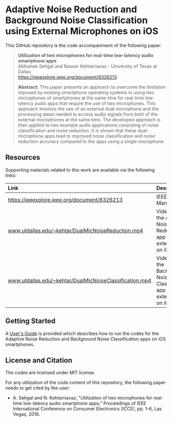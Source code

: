 # Adaptive Noise Reduction and Background Noise Classification using External Microphones on iOS

This GitHub repository is the code accompaniment of the following paper:
> **Utilization of two microphones for real-time low-latency audio smartphone apps**<br>
> Abhishek Sehgal and Nasser Kehtarnavaz - University of Texas at Dallas<br>
> https://ieeexplore.ieee.org/document/8326213<br>
>
> **Abstract:** This paper presents an approach to overcome the limitation imposed by existing smartphone operating systems in using two microphones of smartphones at the same time for real-time low-latency audio apps that require the use of two microphones. This approach involves the use of an external dual-microphone and the processing steps needed to access audio signals from both of the external microphones at the same time. The developed approach is then applied to two example audio applications consisting of noise classification and noise reduction. It is shown that these dual-microphone apps lead to improved noise classification and noise reduction accuracy compared to the apps using a single microphone.

## Resources

Supporting materials related to this work are available via the following links:

|**Link**|Description
|:-------|:----------
|https://ieeexplore.ieee.org/document/8326213| IEEE Manuscript
|www.utdallas.edu/~kehtar/DualMicNoiseReduction.mp4| Videoclip of the Adaptive Noise Reduction app using 2 external mics on iOS
|www.utdallas.edu/~kehtar/DualMicNoiseClassification.mp4| Videoclip of the Background Noise Classification app using 2 external mics on iOS

## Getting Started

A [User's Guide](Users-Guide-iOS-TwoExternalMics.pdf) is provided which describes how to run the codes for the Adaptive Noise Reduction and Background Noise Classification apps on iOS smartphones.

## License and Citation
The codes are licensed under MIT license.

For any utilization of the code content of this repository, the following paper needs to get cited by the user:

- A. Sehgal and N. Kehtarnavaz, "Utilization of two microphones for real-time low-latency audio smartphone apps," Proceedings of IEEE International Conference on Consumer Electronics (ICCE), pp. 1-6, Las Vegas, 2018.
